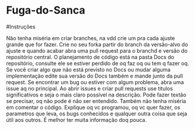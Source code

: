 # Fuga-do-Sanca

#Instruções

Não tenha miséria em criar branches, na vdd crie um pra cada ajuste grande que for fazer. Crie no seu forka partir do branch da versão-alvo do ajuste e quando acabar abra uma pull request para o branchd e versão do repositório central.
O planejamento de código está na pasta Docs do repositório, consulte ele se estiver perdido de oq faz oq ou tem q fazer oq. 
Se você criar algo que não está previsto no Docs ou mudar alguma implementação edite sua versão do Docs também e mande junto da pull request. 
Se encontrar um bug ou estiver com algum problema, abra uma issue aq no principal.
Ao abrir issues e criar pull requests use titulos significativos e seja o mais claro possível na descrição. Pode fazer textão se precisar, oq não pode é não ser entendido. 
Também não tenha miséria em comentar o código. Explique oq vc programou, oq vc quer fazer, os parametros que leva, os bugs conhecidos e qualquer outra coisa que seja útil aos outros. É melhor ter muita informação doq pouca.
